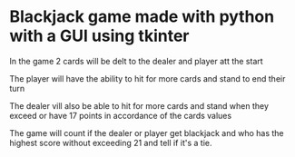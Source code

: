 # Blackjack game made with python with a GUI using tkinter

In the game 2 cards will be delt to the dealer and player att the start

The player will have the ability to hit for more cards and stand to end their turn

The dealer vill also be able to hit for more cards and stand when they exceed or have 17 points in accordance of the cards values

The game will count if the dealer or player get blackjack and who has the highest score without exceeding 21 and tell if it's a tie.
